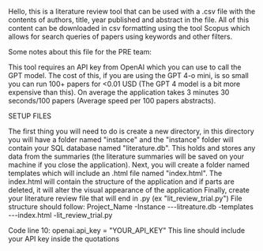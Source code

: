 Hello, this is a literature review tool that can be used with a .csv file with the contents of authors, title, year published and abstract in the file. 
All of this content can be downloaded in csv formatting using the tool Scopus which allows for search queries of papers using keywords and other filters.






Some notes about this file for the PRE team:

This tool requires an API key from OpenAI which you can use to call the GPT model. The cost of this, if you are using the GPT 4-o mini, is so small you can run 100+ papers for <0.01 USD (The GPT 4 model is a bit more expensive than this). On average the application takes 3 minutes 30 seconds/100 papers (Average speed per 100 papers abstracts).

SETUP FILES

The first thing you will need to do is create a new directory, in this directory you will have a folder named "instance" and the "instance" folder will contain your SQL database named "literature.db". This holds and stores any data from the summaries (the literature summaries will be saved on your machine if you close the application).
Next, you will create a folder named templates which will include an .html file named "index.html". The index.html will contain the structure of the application and if parts are deleted, it will alter the visual appearance of the application
Finally, create your literature review file that will end in .py (ex "lit_review_trial.py")
File structure should follow:
Project_Name
-Instance
---litreature.db
-templates
---index.html
-lit_review_trial.py

Code line 10:
    openai.api_key = "YOUR_API_KEY"
This line should include your API key inside the quotations 




